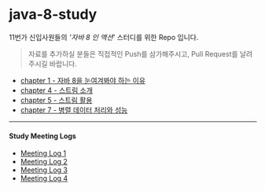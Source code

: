 # java-8-study
11번가 신입사원들의 *'자바 8 인 액션'* 스터디를 위한 Repo 입니다.

> 자료를 추가하실 분들은 직접적인 Push를 삼가해주시고, Pull Request를 날려주시길 바랍니다.

* [chapter 1 - 자바 8을 눈여겨봐야 하는 이유](https://github.com/11STNEWBIE/java-8-study/blob/master/Java8Action/chapter1/1%EC%9E%A5.md)
* [chapter 4 - 스트림 소개](https://github.com/11STNEWBIE/java-8-study/blob/master/Java8Action/chapter4/4%EC%9E%A5.md)
* [chapter 5 - 스트림 활용](https://github.com/11STNEWBIE/java-8-study/blob/master/Java8Action/chapter5/5%EC%9E%A5.md)
* [chapter 7 - 병렬 데이터 처리와 성능](https://github.com/11STNEWBIE/java-8-study/blob/master/Java8Action/chapter7/ch7.md)
---
#### Study Meeting Logs
* [Meeting Log 1](https://github.com/11STNEWBIE/java-8-study/blob/master/study-meeting-log/meeting-log-1(none).md)
* [Meeting Log 2](https://github.com/11STNEWBIE/java-8-study/blob/master/study-meeting-log/meeting-log-2(chapater3).md)
* [Meeting Log 3](https://github.com/11STNEWBIE/java-8-study/blob/master/study-meeting-log/meeting-log-3(chapter4%2C5).md)
* [Meeting Log 4](https://github.com/11STNEWBIE/java-8-study/blob/master/study-meeting-log/meeting-log-4(chapter5%2C6).md)

